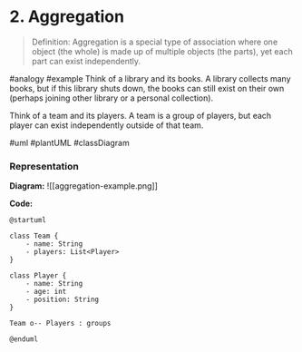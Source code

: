 # 2. Aggregation 

> Definition: 
> Aggregation is a special type of association where one object (the whole) is made up of multiple objects (the parts), yet each part can exist independently.

#analogy #example
Think of a library and its books. 
A library collects many books, but if this library shuts down, the books can still exist on their own (perhaps joining other library or a personal collection). 

Think of a team and its players.
A team is a group of players, but each player can exist independently outside of that team.


#uml #plantUML #classDiagram 
### Representation 


**Diagram:** 
![[aggregation-example.png]]


**Code:**
```plantuml
@startuml

class Team {
	- name: String
	- players: List<Player>
}

class Player {
	- name: String
	- age: int 
	- position: String
}

Team o-- Players : groups 

@enduml
```
